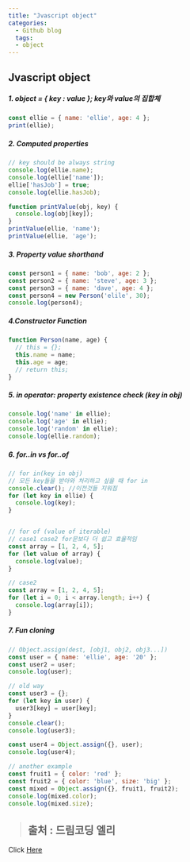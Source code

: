 ```yaml
---
title: "Jvascript object"
categories:
  - Github blog
  tags:
  - object
---
```


## Jvascript object

##### 1. object = { key : value }; key와 value의 집합체
```js
const ellie = { name: 'ellie', age: 4 };
print(ellie);
```

##### 2. Computed properties
```js
// key should be always string
console.log(ellie.name);
console.log(ellie['name']);
ellie['hasJob'] = true;
console.log(ellie.hasJob);

function printValue(obj, key) {
  console.log(obj[key]);
}
printValue(ellie, 'name');
printValue(ellie, 'age');
```

##### 3. Property value shorthand
```js
const person1 = { name: 'bob', age: 2 };
const person2 = { name: 'steve', age: 3 };
const person3 = { name: 'dave', age: 4 };
const person4 = new Person('elile', 30);
console.log(person4);
```

##### 4.Constructor Function
```js
function Person(name, age) {
  // this = {};
  this.name = name;
  this.age = age;
  // return this;
}
```

##### 5. in operator: property existence check (key in obj)
```js
console.log('name' in ellie);
console.log('age' in ellie);
console.log('random' in ellie);
console.log(ellie.random);
```

##### 6. for..in vs for..of
```js
// for in(key in obj)
// 모든 key들을 받아와 처리하고 싶을 때 for in
console.clear(); //이전것들 지워짐
for (let key in ellie) {
  console.log(key);
}


// for of (value of iterable)
// case1 case2 for문보다 더 쉽고 효율적임
const array = [1, 2, 4, 5];
for (let value of array) {
  console.log(value);
}

// case2
const array = [1, 2, 4, 5];
for (let i = 0; i < array.length; i++) {
  console.log(array[i]);
}
```


##### 7. Fun cloning
```js
// Object.assign(dest, [obj1, obj2, obj3...])
const user = { name: 'ellie', age: '20' };
const user2 = user;
console.log(user);

// old way
const user3 = {};
for (let key in user) {
  user3[key] = user[key];
}
console.clear();
console.log(user3);

const user4 = Object.assign({}, user);
console.log(user4);

// another example
const fruit1 = { color: 'red' };
const fruit2 = { color: 'blue', size: 'big' };
const mixed = Object.assign({}, fruit1, fruit2);
console.log(mixed.color);
console.log(mixed.size);
```




> ## 출처 : 드림코딩 엘리
<!-- Link -->
Click [Here](https://youtu.be/1Lbr29tzAA8)
